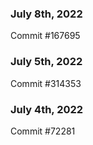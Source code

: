 ### July 8th, 2022

Commit #167695

### July 5th, 2022

Commit #314353


### July 4th, 2022

Commit #72281
